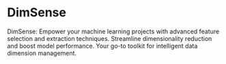 # DimSense
DimSense: Empower your machine learning projects with advanced feature selection and extraction techniques. Streamline dimensionality reduction and boost model performance. Your go-to toolkit for intelligent data dimension management.
